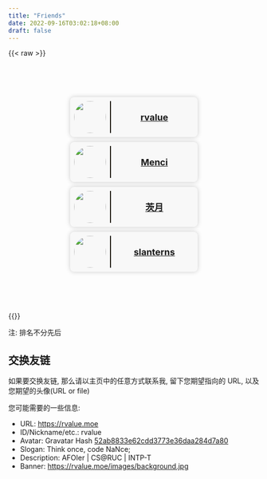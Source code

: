 ```yaml
---
title: "Friends"
date: 2022-09-16T03:02:18+08:00
draft: false
---
```


{{< raw >}}
<style>
    #friendgrid {
        width: 100%;
        margin: 80px 0;
        display:grid;
        justify-content: space-evenly;
        grid-template-columns: repeat(auto-fit,256px);
        gap: 10px;
    }
    .friend {
        width: 240px;
        height: 64px;
        padding: 8px;
        display:flex;
        box-shadow: 0 0 10px rgb(0 0 0 / 20%);
        background-color: #f8f8f8;
        border-radius: 8px;
    }
    [theme=dark] .friend{
        box-shadow: 0 0 10px rgb(248 248 248 / 20%);
        background-color: #252627;
    }
    .fdivider {
        margin: 0 8px;
        border-left: 2px solid;
        border-left-color: #161209;
    }
    [theme=dark] .fdivider{
        border-left-color: #a9a9b3;
    }
</style>

<div id="friendgrid">

<!--
<a class="friend" href="https://rvalue.moe">
    <img src="https://gravatar.loli.net/avatar/52ab8833e62cdd3773e36daa284d7a80?s=64&d=mp" style="border-radius: 50%;width: 64px; height:64px;" class="u-photo">
    <div class="fdivider"></div>
    <span style="margin: auto; font-weight: bold; font-size: 18px;">
        rvalue
    </span>
</a>
-->
<a class="friend" href="https://rvalue.moe">
    <img src="https://gravatar.loli.net/avatar/52ab8833e62cdd3773e36daa284d7a80?s=150&d=mp" style="border-radius: 50%;width: 64px; height:64px;" class="u-photo">
    <div class="fdivider"></div>
    <span style="margin: auto; font-weight: bold; font-size: 18px;">
        rvalue
    </span>
</a>
<a class="friend" href="https://men.ci">
    <img src="/favatars/Menci.png" style="border-radius: 50%;width: 64px; height:64px;" class="u-photo">
    <div class="fdivider"></div>
    <span style="margin: auto; font-weight: bold; font-size: 18px;">
        Menci
    </span>
</a>
<a class="friend" href="https://zcy.moe">
    <img src="https://gravatar.loli.net/avatar/0c4f6f96ada10cbac3834224cb0a478f" style="border-radius: 50%;width: 64px; height:64px;" class="u-photo">
    <div class="fdivider"></div>
    <span style="margin: auto; font-weight: bold; font-size: 18px;">
        茨月
    </span>
</a>
<a class="friend" href="https://slanterns.net">
    <img src="/favatars/slanterns.jpg" style="border-radius: 50%;width: 64px; height:64px;" class="u-photo">
    <div class="fdivider"></div>
    <span style="margin: auto; font-weight: bold; font-size: 18px;">
        slanterns
    </span>
</a>

</div>
{{</ raw >}}

注: 排名不分先后  

## 交换友链

如果要交换友链, 那么请以主页中的任意方式联系我, 留下您期望指向的 URL, 以及您期望的头像(URL or file)

您可能需要的一些信息:
 + URL: https://rvalue.moe
 + ID/Nickname/etc.: rvalue
 + Avatar: Gravatar Hash [52ab8833e62cdd3773e36daa284d7a80](https://gravatar.loli.net/avatar/52ab8833e62cdd3773e36daa284d7a80)
 + Slogan: Τhіnk οncе, сοdе ΝаΝcе;
 + Description: AFOIer | CS@RUC | INTP-T
 + Banner: https://rvalue.moe/images/background.jpg